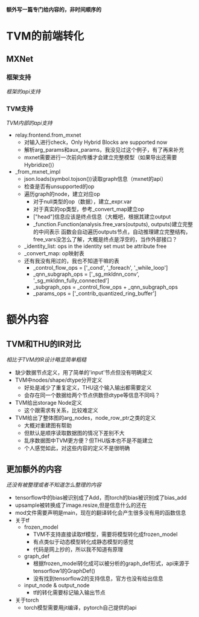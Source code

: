 **额外写一篇专门给内容的，非时间顺序的**

# TVM的前端转化

## MXNet

### 框架支持
*框架的api支持*
  
### TVM支持
*TVM内部的api支持*
+ relay.frontend.from_mxnet
  + 对输入进行check，Only Hybrid Blocks are supported now
  + 解析arg_params和aux_params，我没见过这个例子，有了再来补充
  + mxnet需要进行一次前向传播才会建立完整模型（如果导出还需要Hybridize()）
+ _from_mxnet_impl
  + json.loads(symbol.tojson())读取graph信息（mxnet的api）
  + 检查是否有unsupported的op
  + 遍历graph的node，建立对应op
    + 对于null类型的op（数据），建立_expr.var
    + 对于真实的op类型，参考_convert_map建立op 
    + ["head"]信息应该是终点信息（大概吧，根据其建立output
    + _function.Function(analysis.free_vars(outputs), outputs)建立完整的中间表示
    函数会自动遍历outputs节点，自动推理建立完整结构，free_vars没怎么了解，大概是终点是浮空的，当作外部接口？
  + _identity_list: ops in the identity set must be attribute free
  + _convert_map: op映射表
  + 还有我没有用过的，我也不知道干嘛的表
    + _control_flow_ops = ['_cond', '_foreach', '_while_loop']
    + _qnn_subgraph_ops = ['_sg_mkldnn_conv', '_sg_mkldnn_fully_connected']
    + _subgraph_ops = _control_flow_ops + _qnn_subgraph_ops
    + _params_ops = ['_contrib_quantized_ring_buffer']

# 额外内容

## TVM和THU的IR对比
*相比于TVM的IR设计略显简单粗糙*
+ 缺少数据节点定义，用了简单的'input'节点但没有明确定义
+ TVM中nodes/shape/dtype分开定义
  + 好处是减少了重复定义，THU这个输入输出都需要定义
  + 会存在同一个数据给两个节点供数但dtype等信息不同吗？
+ TVM给出storage Node定义
  + 这个跟需求有关系，比较难定义
+ TVM给出了整体图的arg_nodes，node_row_ptr之类的定义
  + 大概对重建图有帮助
  + 但默认是顺序读取数据图的情况下差别不大
  + 乱序数据图中TVM更方便？但THU版本也不是不能建立
  + 个人感觉如此，对这些内容的定义不是很明确

## 更加额外的内容
*还没有被整理或者不知道怎么整理的内容*
+ tensorflow中的bias被识别成了Add，而torch的bias被识别成了bias_add
+ upsample被转换成了image.resize,但是信息什么的还在
+ mod文件需要声明是main，现在的翻译转化会产生很多没有用的函数信息
+ 关于tf
  + frozen_model
    + TVM不支持直接读取tf模型，需要将模型转化成frozen_model
    + 有点类似于动态模型转化成静态模型的感觉
    + 代码是网上抄的，所以我不知道有原理
  + graph_def
    + 根据frozen_model转化成可以被分析的graph_def形式，api来源于tensorflow1的GraphDef()
    + 没有找到tensorflow2的支持信息，官方也没有给出信息
  + input_node & output_node
    + tf的转化需要标记输入输出节点
+ 关于torch
  + torch模型需要用jit编译，pytorch自己提供的api